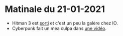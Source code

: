 # Matinale du 21-01-2021

- Hitman 3 est [sorti](https://hitman.com/fr/) et c'est un peu la galère chez IO.
- Cyberpunk fait un mea culpa dans [une vidéo](https://www.youtube.com/watch?v=dQw4w9WgXcQ).